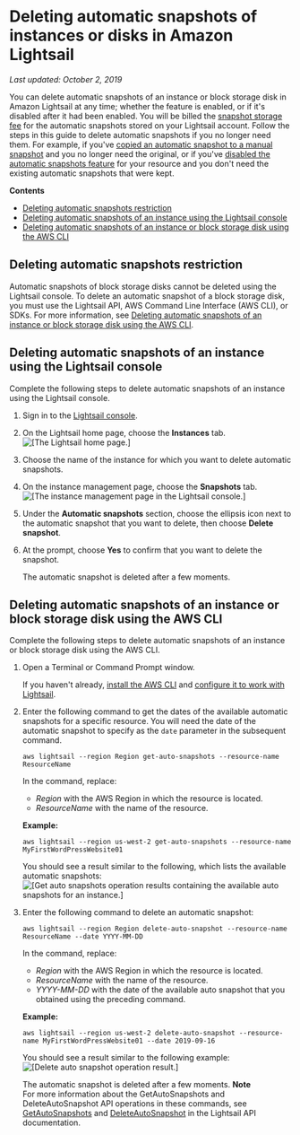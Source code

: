 # Deleting automatic snapshots of instances or disks in Amazon Lightsail<a name="amazon-lightsail-deleting-automatic-snapshots"></a>

 *Last updated: October 2, 2019* 

You can delete automatic snapshots of an instance or block storage disk in Amazon Lightsail at any time; whether the feature is enabled, or if it's disabled after it had been enabled\. You will be billed the [snapshot storage fee](https://aws.amazon.com/lightsail/pricing/) for the automatic snapshots stored on your Lightsail account\. Follow the steps in this guide to delete automatic snapshots if you no longer need them\. For example, if you've [copied an automatic snapshot to a manual snapshot](amazon-lightsail-keeping-automatic-snapshots.md) and you no longer need the original, or if you've [disabled the automatic snapshots feature](amazon-lightsail-configuring-automatic-snapshots.md) for your resource and you don't need the existing automatic snapshots that were kept\.

**Contents**
+ [Deleting automatic snapshots restriction](#deleting-automatic-snapshots-restrictions)
+ [Deleting automatic snapshots of an instance using the Lightsail console](#deleting-automatic-snapshots-using-console)
+ [Deleting automatic snapshots of an instance or block storage disk using the AWS CLI](#deleting-automatic-snapshots-using-cli)

## Deleting automatic snapshots restriction<a name="deleting-automatic-snapshots-restrictions"></a>

Automatic snapshots of block storage disks cannot be deleted using the Lightsail console\. To delete an automatic snapshot of a block storage disk, you must use the Lightsail API, AWS Command Line Interface \(AWS CLI\), or SDKs\. For more information, see [Deleting automatic snapshots of an instance or block storage disk using the AWS CLI](#deleting-automatic-snapshots-using-cli)\.

## Deleting automatic snapshots of an instance using the Lightsail console<a name="deleting-automatic-snapshots-using-console"></a>

Complete the following steps to delete automatic snapshots of an instance using the Lightsail console\.

1. Sign in to the [Lightsail console](https://lightsail.aws.amazon.com/)\.

1. On the Lightsail home page, choose the **Instances** tab\.  
![\[The Lightsail home page.\]](https://d9yljz1nd5001.cloudfront.net/en_us/a825044edce3b3cf14c8cdbea7367d2e/images/amazon-lightsail-home-page-instances-storage.png)

1. Choose the name of the instance for which you want to delete automatic snapshots\.

1. On the instance management page, choose the **Snapshots** tab\.  
![\[The instance management page in the Lightsail console.\]](https://d9yljz1nd5001.cloudfront.net/en_us/a825044edce3b3cf14c8cdbea7367d2e/images/amazon-lightsail-instance-management-snapshots.png)

1. Under the **Automatic snapshots** section, choose the ellipsis icon next to the automatic snapshot that you want to delete, then choose **Delete snapshot**\.

1. At the prompt, choose **Yes** to confirm that you want to delete the snapshot\.

   The automatic snapshot is deleted after a few moments\.

## Deleting automatic snapshots of an instance or block storage disk using the AWS CLI<a name="deleting-automatic-snapshots-using-cli"></a>

Complete the following steps to delete automatic snapshots of an instance or block storage disk using the AWS CLI\.

1. Open a Terminal or Command Prompt window\.

   If you haven't already, [install the AWS CLI](lightsail-how-to-set-up-and-configure-aws-cli.md) and [configure it to work with Lightsail](lightsail-how-to-set-up-access-keys-to-use-sdk-api-cli.md)\.

1. Enter the following command to get the dates of the available automatic snapshots for a specific resource\. You will need the date of the automatic snapshot to specify as the `date` parameter in the subsequent command\.

   ```
   aws lightsail --region Region get-auto-snapshots --resource-name ResourceName
   ```

   In the command, replace:
   + *Region* with the AWS Region in which the resource is located\.
   + *ResourceName* with the name of the resource\.

   **Example:**

   ```
   aws lightsail --region us-west-2 get-auto-snapshots --resource-name MyFirstWordPressWebsite01
   ```

   You should see a result similar to the following, which lists the available automatic snapshots:  
![\[Get auto snapshots operation results containing the available auto snapshots for an instance.\]](https://d9yljz1nd5001.cloudfront.net/en_us/a825044edce3b3cf14c8cdbea7367d2e/images/amazon-lightsail-available-auto-backups-operation.png)

1. Enter the following command to delete an automatic snapshot:

   ```
   aws lightsail --region Region delete-auto-snapshot --resource-name ResourceName --date YYYY-MM-DD
   ```

   In the command, replace:
   + *Region* with the AWS Region in which the resource is located\.
   + *ResourceName* with the name of the resource\.
   + *YYYY\-MM\-DD* with the date of the available auto snapshot that you obtained using the preceding command\.

   **Example:**

   ```
   aws lightsail --region us-west-2 delete-auto-snapshot --resource-name MyFirstWordPressWebsite01 --date 2019-09-16
   ```

   You should see a result similar to the following example:  
![\[Delete auto snapshot operation result.\]](https://d9yljz1nd5001.cloudfront.net/en_us/a825044edce3b3cf14c8cdbea7367d2e/images/amazon-lightsail-delete-auto-backup-operation.png)

   The automatic snapshot is deleted after a few moments\.
**Note**  
For more information about the GetAutoSnapshots and DeleteAutoSnapshot API operations in these commands, see [GetAutoSnapshots](https://docs.aws.amazon.com/lightsail/2016-11-28/api-reference/API_GetAutoSnapshots.html) and [DeleteAutoSnapshot](https://docs.aws.amazon.com/lightsail/2016-11-28/api-reference/API_DeleteAutoSnapshot.html) in the Lightsail API documentation\.